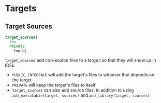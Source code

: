 # Targets

## Target Sources

```cmake
target_sources(
  foo
  PRIVATE
    foo.h)
```

`target_sources` add non-source files to a targe,t so that they will show up in
IDEs.

- `PUBLIC`, `INTERFACE` will add the target's files to whoever that depends on
  the target
- `PRIVATE` will keep the target's files to itself
- `target_sources` can also add source files, in addition to using
  `add_executable(target, sources)` and `add_library(target, sources)`
